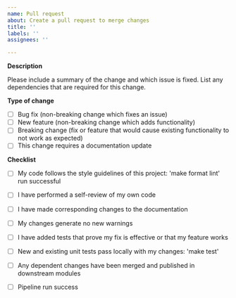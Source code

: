 ```yaml
---
name: Pull request
about: Create a pull request to merge changes
title: ''
labels: ''
assignees: ''

---
```


**Description**

Please include a summary of the change and which issue is fixed. List any dependencies that are required for this change.

**Type of change**

- [ ] Bug fix (non-breaking change which fixes an issue)
- [ ] New feature (non-breaking change which adds functionality)
- [ ] Breaking change (fix or feature that would cause existing functionality to not work as expected)
- [ ] This change requires a documentation update

**Checklist**

- [ ] My code follows the style guidelines of this project: 'make format lint' run successful
- [ ] I have performed a self-review of my own code
- [ ] I have made corresponding changes to the documentation
- [ ] My changes generate no new warnings
- [ ] I have added tests that prove my fix is effective or that my feature works
- [ ] New and existing unit tests pass locally with my changes: 'make test'
- [ ] Any dependent changes have been merged and published in downstream modules
- [ ] Pipeline run success

